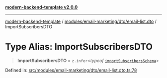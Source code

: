 [**modern-backend-template v2.0.0**](../../../../../README.md)

***

[modern-backend-template](../../../../../modules.md) / [modules/email-marketing/dto/email-list.dto](../README.md) / ImportSubscribersDTO

# Type Alias: ImportSubscribersDTO

> **ImportSubscribersDTO** = `z.infer`\<*typeof* [`importSubscribersSchema`](../variables/importSubscribersSchema.md)\>

Defined in: [src/modules/email-marketing/dto/email-list.dto.ts:78](https://github.com/maemreyo/saas-4cus-nodejs/blob/2a5b3f3aa11335dfa561e80e1feabb8e6084261e/src/modules/email-marketing/dto/email-list.dto.ts#L78)
